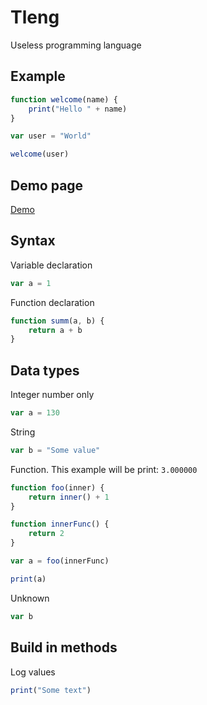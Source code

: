 # Tleng
Useless programming language

## Example

```js
function welcome(name) {
    print("Hello " + name)
}

var user = "World"

welcome(user)
```
## Demo page
[Demo](https://vadimzvf.github.io/tleng/)

## Syntax
Variable declaration
```js
var a = 1
```
Function declaration
```js
function summ(a, b) {
    return a + b
}
```

## Data types
Integer number only
```js
var a = 130
```
String
```js
var b = "Some value"
```
Function. This example will be print: `3.000000`
```js
function foo(inner) {
    return inner() + 1
}

function innerFunc() {
    return 2
}

var a = foo(innerFunc)

print(a)
```
Unknown
```js
var b
```

## Build in methods
Log values
```js
print("Some text")
```
